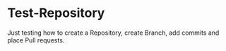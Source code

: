 # Test-Repository
Just testing how to create a Repository, create Branch, add commits and place Pull requests.
